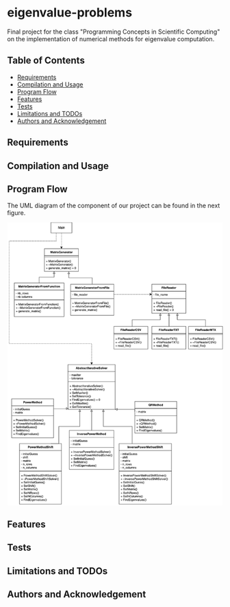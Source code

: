# eigenvalue-problems

Final project for the class "Programming Concepts in Scientific Computing" on the implementation of numerical methods for eigenvalue computation.

## Table of Contents
- [Requirements](#requirements)
- [Compilation and Usage](#compilation-and-usage)
- [Program Flow](#program-flow)
- [Features](#features)
- [Tests](#tests)
- [Limitations and TODOs](#limitations-and-todos)
- [Authors and Acknowledgement](#authors_acknowledgement)


<a name="requirements"/>

## Requirements



<a name="compilation_and_usage"/>

## Compilation and Usage



<a name="program_flow"/>

## Program Flow

The UML diagram of the component of our project can be found in the next figure.

![Alt text](eigenvalue-probem_UML_v1.drawio.png?raw=true "Title")


<a name="features"/>

## Features



<a name="tests"/>

## Tests

<a name="limitation_todo"/>

## Limitations and TODOs



<a name="authors_acknowledgement"/>

## Authors and Acknowledgement
